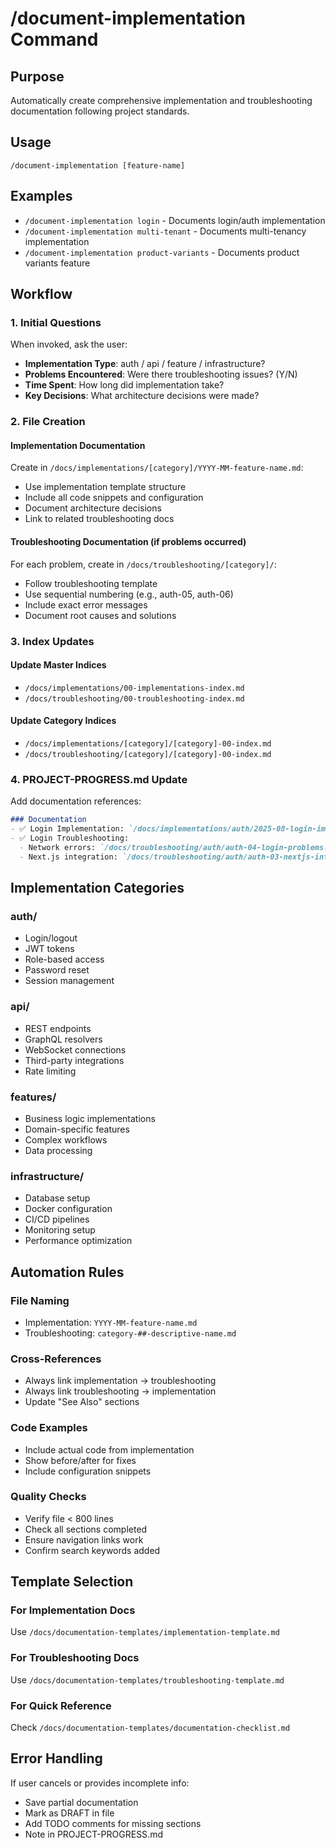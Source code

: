 # /document-implementation Command

## Purpose
Automatically create comprehensive implementation and troubleshooting documentation following project standards.

## Usage
```
/document-implementation [feature-name]
```

## Examples
- `/document-implementation login` - Documents login/auth implementation
- `/document-implementation multi-tenant` - Documents multi-tenancy implementation
- `/document-implementation product-variants` - Documents product variants feature

## Workflow

### 1. Initial Questions
When invoked, ask the user:
- **Implementation Type**: auth / api / feature / infrastructure?
- **Problems Encountered**: Were there troubleshooting issues? (Y/N)
- **Time Spent**: How long did implementation take?
- **Key Decisions**: What architecture decisions were made?

### 2. File Creation

#### Implementation Documentation
Create in `/docs/implementations/[category]/YYYY-MM-feature-name.md`:
- Use implementation template structure
- Include all code snippets and configuration
- Document architecture decisions
- Link to related troubleshooting docs

#### Troubleshooting Documentation (if problems occurred)
For each problem, create in `/docs/troubleshooting/[category]/`:
- Follow troubleshooting template
- Use sequential numbering (e.g., auth-05, auth-06)
- Include exact error messages
- Document root causes and solutions

### 3. Index Updates

#### Update Master Indices
- `/docs/implementations/00-implementations-index.md`
- `/docs/troubleshooting/00-troubleshooting-index.md`

#### Update Category Indices
- `/docs/implementations/[category]/[category]-00-index.md`
- `/docs/troubleshooting/[category]/[category]-00-index.md`

### 4. PROJECT-PROGRESS.md Update
Add documentation references:
```markdown
### Documentation
- ✅ Login Implementation: `/docs/implementations/auth/2025-08-login-implementation.md`
- ✅ Login Troubleshooting: 
  - Network errors: `/docs/troubleshooting/auth/auth-04-login-problems.md`
  - Next.js integration: `/docs/troubleshooting/auth/auth-03-nextjs-integration.md`
```

## Implementation Categories

### auth/
- Login/logout
- JWT tokens
- Role-based access
- Password reset
- Session management

### api/
- REST endpoints
- GraphQL resolvers
- WebSocket connections
- Third-party integrations
- Rate limiting

### features/
- Business logic implementations
- Domain-specific features
- Complex workflows
- Data processing

### infrastructure/
- Database setup
- Docker configuration
- CI/CD pipelines
- Monitoring setup
- Performance optimization

## Automation Rules

### File Naming
- Implementation: `YYYY-MM-feature-name.md`
- Troubleshooting: `category-##-descriptive-name.md`

### Cross-References
- Always link implementation → troubleshooting
- Always link troubleshooting → implementation
- Update "See Also" sections

### Code Examples
- Include actual code from implementation
- Show before/after for fixes
- Include configuration snippets

### Quality Checks
- Verify file < 800 lines
- Check all sections completed
- Ensure navigation links work
- Confirm search keywords added

## Template Selection

### For Implementation Docs
Use `/docs/documentation-templates/implementation-template.md`

### For Troubleshooting Docs
Use `/docs/documentation-templates/troubleshooting-template.md`

### For Quick Reference
Check `/docs/documentation-templates/documentation-checklist.md`

## Error Handling
If user cancels or provides incomplete info:
- Save partial documentation
- Mark as DRAFT in file
- Add TODO comments for missing sections
- Note in PROJECT-PROGRESS.md